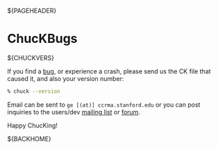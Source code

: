${PAGEHEADER}

# ChucKBugs

${CHUCKVERS}

If you find a [bug](http://soundlab.cs.princeton.edu/cicadas/), or experience 
a crash, please send us the CK file that caused it, and also your version 
number:

```bash
% chuck --version
```

Email can be sent to `ge [(at)] ccrma.stanford.edu` or you can post inquiries
to  the users/dev [mailing list](./community.md) or
[forum](http://electro-music.com/forum/forum-140.html").

Happy ChucKing!

${BACKHOME}



